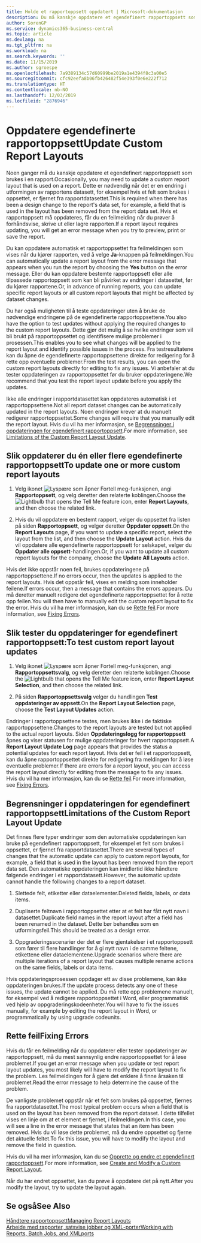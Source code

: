 ```yaml
---
title: Holde et rapportoppsett oppdatert | Microsoft-dokumentasjon
description: Du må kanskje oppdatere et egendefinert rapportoppsett som brukes i en rapport. Dette er nødvendig når det er en endring i utformingen av rapportens datasett, for eksempel hvis et felt som brukes i oppsettet, er fjernet fra rapportdatasettet.
author: SorenGP
ms.service: dynamics365-business-central
ms.topic: article
ms.devlang: na
ms.tgt_pltfrm: na
ms.workload: na
ms.search.keywords: ''
ms.date: 11/15/2019
ms.author: sgroespe
ms.openlocfilehash: 7a9389134c57d60999be2019a1e4394f8c3a00e5
ms.sourcegitcommit: cfc92eefa8b06fb426482f54e393f0e6e222f712
ms.translationtype: HT
ms.contentlocale: nb-NO
ms.lasthandoff: 12/03/2019
ms.locfileid: "2876946"
---
```

# <a name="update-custom-report-layouts"></a><span data-ttu-id="2e1f1-104">Oppdatere egendefinerte rapportoppsett</span><span class="sxs-lookup"><span data-stu-id="2e1f1-104">Update Custom Report Layouts</span></span>
<span data-ttu-id="2e1f1-105">Noen ganger må du kanskje oppdatere et egendefinert rapportoppsett som brukes i en rapport.</span><span class="sxs-lookup"><span data-stu-id="2e1f1-105">Occasionally, you may need to update a custom report layout that is used on a report.</span></span> <span data-ttu-id="2e1f1-106">Dette er nødvendig når det er en endring i utformingen av rapportens datasett, for eksempel hvis et felt som brukes i oppsettet, er fjernet fra rapportdatasettet.</span><span class="sxs-lookup"><span data-stu-id="2e1f1-106">This is required when there has been a design change to the report's data set, for example, a field that is used in the layout has been removed from the report data set.</span></span> <span data-ttu-id="2e1f1-107">Hvis et rapportoppsett må oppdateres, får du en feilmelding når du prøver å forhåndsvise, skrive ut eller lagre rapporten.</span><span class="sxs-lookup"><span data-stu-id="2e1f1-107">If a report layout requires updating, you will get an error message when you try to preview, print or save the report.</span></span>  

<span data-ttu-id="2e1f1-108">Du kan oppdatere automatisk et rapportoppsettet fra feilmeldingen som vises når du kjører rapporten, ved å velge **Ja**-knappen på feilmeldingen.</span><span class="sxs-lookup"><span data-stu-id="2e1f1-108">You can automatically update a report layout from the error message that appears when you run the report by choosing the **Yes** button on the error message.</span></span> <span data-ttu-id="2e1f1-109">Eller du kan oppdatere bestemte rapportoppsett eller alle tilpassede rapportoppsett som kan bli påvirket av endringer i datasettet, før du kjører rapportene.</span><span class="sxs-lookup"><span data-stu-id="2e1f1-109">Or, in advance of running reports, you can update specific report layouts or all custom report layouts that might be affected by dataset changes.</span></span>  

<span data-ttu-id="2e1f1-110">Du har også muligheten til å teste oppdateringer uten å bruke de nødvendige endringene på de egendefinerte rapportoppsettene.</span><span class="sxs-lookup"><span data-stu-id="2e1f1-110">You also have the option to test updates without applying the required changes to the custom report layouts.</span></span> <span data-ttu-id="2e1f1-111">Dette gjør det mulig å se hvilke endringer som vil bli brukt på rapportoppsettet og identifisere mulige problemer i prosessen.</span><span class="sxs-lookup"><span data-stu-id="2e1f1-111">This enables you to see what changes will be applied to the report layout and identify possible issues in the process.</span></span> <span data-ttu-id="2e1f1-112">Fra testresultatene kan du åpne de egendefinerte rapportoppsettene direkte for redigering for å rette opp eventuelle problemer.</span><span class="sxs-lookup"><span data-stu-id="2e1f1-112">From the test results, you can open the custom report layouts directly for editing to fix any issues.</span></span> <span data-ttu-id="2e1f1-113">Vi anbefaler at du tester oppdateringen av rapportoppsettet før du bruker oppdateringene.</span><span class="sxs-lookup"><span data-stu-id="2e1f1-113">We recommend that you test the report layout update before you apply the updates.</span></span>  

<span data-ttu-id="2e1f1-114">Ikke alle endringer i rapportdatasettet kan oppdateres automatisk i et rapportoppsettene.</span><span class="sxs-lookup"><span data-stu-id="2e1f1-114">Not all report dataset changes can be automatically updated in the report layouts.</span></span> <span data-ttu-id="2e1f1-115">Noen endringer krever at du manuelt redigerer rapportoppsettet.</span><span class="sxs-lookup"><span data-stu-id="2e1f1-115">Some changes will require that you manually edit the report layout.</span></span> <span data-ttu-id="2e1f1-116">Hvis du vil ha mer informasjon, se [Begrensninger i oppdateringen for egendefinert rapportoppsett](ui-update-report-layouts.md#UpdateLimitations).</span><span class="sxs-lookup"><span data-stu-id="2e1f1-116">For more information, see [Limitations of the Custom Report Layout Update](ui-update-report-layouts.md#UpdateLimitations).</span></span>  

## <a name="to-update-one-or-more-custom-report-layouts"></a><span data-ttu-id="2e1f1-117">Slik oppdaterer du én eller flere egendefinerte rapportoppsett</span><span class="sxs-lookup"><span data-stu-id="2e1f1-117">To update one or more custom report layouts</span></span>  

1.  <span data-ttu-id="2e1f1-118">Velg ikonet ![Lyspære som åpner Fortell meg-funksjonen](media/ui-search/search_small.png "Fortell hva du vil gjøre"), angi **Rapportoppsett**, og velg deretter den relaterte koblingen.</span><span class="sxs-lookup"><span data-stu-id="2e1f1-118">Choose the ![Lightbulb that opens the Tell Me feature](media/ui-search/search_small.png "Tell me what you want to do") icon, enter **Report Layouts**, and then choose the related link.</span></span>  

2.  <span data-ttu-id="2e1f1-119">Hvis du vil oppdatere en bestemt rapport, velger du oppsettet fra listen på siden **Rapportoppsett**, og velger deretter **Oppdater oppsett**.</span><span class="sxs-lookup"><span data-stu-id="2e1f1-119">On the **Report Layouts** page, if you want to update a specific report, select the layout from the list, and then choose the **Update Layout** action.</span></span> <span data-ttu-id="2e1f1-120">Hvis du vil oppdatere alle egendefinerte rapportoppsett for selskapet, velger du **Oppdater alle oppsett**-handlingen.</span><span class="sxs-lookup"><span data-stu-id="2e1f1-120">Or, if you want to update all custom report layouts for the company, choose the **Update All Layouts** action.</span></span>  

<span data-ttu-id="2e1f1-121">Hvis det ikke oppstår noen feil, brukes oppdateringene på rapportoppsettene.</span><span class="sxs-lookup"><span data-stu-id="2e1f1-121">If no errors occur, then the updates is applied to the report layouts.</span></span> <span data-ttu-id="2e1f1-122">Hvis det oppstår feil, vises en melding som inneholder feilene.</span><span class="sxs-lookup"><span data-stu-id="2e1f1-122">If errors occur, then a message that contains the errors appears.</span></span> <span data-ttu-id="2e1f1-123">Du må deretter manuelt redigere det egendefinerte rapportoppsettet for å rette opp feilen.</span><span class="sxs-lookup"><span data-stu-id="2e1f1-123">You will then have to manually edit the custom report layout to fix the error.</span></span> <span data-ttu-id="2e1f1-124">Hvis du vil ha mer informasjon, kan du se [Rette feil](ui-update-report-layouts.md#FixErrors).</span><span class="sxs-lookup"><span data-stu-id="2e1f1-124">For more information, see [Fixing Errors](ui-update-report-layouts.md#FixErrors).</span></span>  

## <a name="to-test-custom-report-layout-updates"></a><span data-ttu-id="2e1f1-125">Slik tester du oppdateringer for egendefinert rapportoppsett:</span><span class="sxs-lookup"><span data-stu-id="2e1f1-125">To test custom report layout updates</span></span>  

1.  <span data-ttu-id="2e1f1-126">Velg ikonet ![Lyspære som åpner Fortell meg-funksjonen](media/ui-search/search_small.png "Fortell hva du vil gjøre"), angi **Rapportoppsettsvalg**, og velg deretter den relaterte koblingen.</span><span class="sxs-lookup"><span data-stu-id="2e1f1-126">Choose the ![Lightbulb that opens the Tell Me feature](media/ui-search/search_small.png "Tell me what you want to do") icon, enter **Report Layout Selection**, and then choose the related link.</span></span>  

2.  <span data-ttu-id="2e1f1-127">På siden **Rapportoppsettsvalg** velger du handlingen **Test oppdateringer av oppsett**.</span><span class="sxs-lookup"><span data-stu-id="2e1f1-127">On the **Report Layout Selection** page, choose the **Test Layout Updates** action.</span></span>  

 <span data-ttu-id="2e1f1-128">Endringer i rapportoppsettene testes, men brukes ikke i de faktiske rapportoppsettene.</span><span class="sxs-lookup"><span data-stu-id="2e1f1-128">Changes to the report layouts are tested but not applied to the actual report layouts.</span></span> <span data-ttu-id="2e1f1-129">Siden **Oppdateringslogg for rapportoppsett** åpnes og viser statusen for mulige oppdateringer for hvert rapportoppsett.</span><span class="sxs-lookup"><span data-stu-id="2e1f1-129">A **Report Layout Update Log** page appears that provides the status a potential updates for each report layout.</span></span> <span data-ttu-id="2e1f1-130">Hvis det er feil i et rapportoppsett, kan du åpne rapportoppsettet direkte for redigering fra meldingen for å løse eventuelle problemer.</span><span class="sxs-lookup"><span data-stu-id="2e1f1-130">If there are errors for a report layout, you can access the report layout directly for editing from the message to fix any issues.</span></span> <span data-ttu-id="2e1f1-131">Hvis du vil ha mer informasjon, kan du se [Rette feil](ui-update-report-layouts.md#FixErrors).</span><span class="sxs-lookup"><span data-stu-id="2e1f1-131">For more information, see [Fixing Errors](ui-update-report-layouts.md#FixErrors).</span></span>  

##  <a name="UpdateLimitations"></a> <span data-ttu-id="2e1f1-132">Begrensninger i oppdateringen for egendefinert rapportoppsett</span><span class="sxs-lookup"><span data-stu-id="2e1f1-132">Limitations of the Custom Report Layout Update</span></span>  
 <span data-ttu-id="2e1f1-133">Det finnes flere typer endringer som den automatiske oppdateringen kan bruke på egendefinert rapportoppsett, for eksempel et felt som brukes i oppsettet, er fjernet fra rapportdatasettet.</span><span class="sxs-lookup"><span data-stu-id="2e1f1-133">There are several types of changes that the automatic update can apply to custom report layouts, for example, a field that is used in the layout has been removed from the report data set.</span></span> <span data-ttu-id="2e1f1-134">Den automatiske oppdateringen kan imidlertid ikke håndtere følgende endringer i et rapportdatasett.</span><span class="sxs-lookup"><span data-stu-id="2e1f1-134">However, the automatic update cannot handle the following changes to a report dataset.</span></span>  

1.  <span data-ttu-id="2e1f1-135">Slettede felt, etiketter eller dataelementer.</span><span class="sxs-lookup"><span data-stu-id="2e1f1-135">Deleted fields, labels, or data items.</span></span>  

2.  <span data-ttu-id="2e1f1-136">Dupliserte feltnavn i rapportoppsettet etter at et felt har fått nytt navn i datasettet.</span><span class="sxs-lookup"><span data-stu-id="2e1f1-136">Duplicate field names in the report layout after a field has been renamed in the dataset.</span></span> <span data-ttu-id="2e1f1-137">Dette bør behandles som en utformingsfeil.</span><span class="sxs-lookup"><span data-stu-id="2e1f1-137">This should be treated as a design error.</span></span>  

3.  <span data-ttu-id="2e1f1-138">Oppgraderingsscenarier der det er flere gjentakelser i et rapportoppsett som fører til flere handlinger for å gi nytt navn i de samme feltene, etikettene eller dataelementene.</span><span class="sxs-lookup"><span data-stu-id="2e1f1-138">Upgrade scenarios where there are multiple iterations of a report layout that causes multiple rename actions on the same fields, labels or data items.</span></span>  

 <span data-ttu-id="2e1f1-139">Hvis oppdateringsprosessen oppdager ett av disse problemene, kan ikke oppdateringen brukes.</span><span class="sxs-lookup"><span data-stu-id="2e1f1-139">If the update process detects any one of these issues, the update cannot be applied.</span></span> <span data-ttu-id="2e1f1-140">Du må rette opp problemene manuelt, for eksempel ved å redigere rapportoppsettet i Word, eller programmatisk ved hjelp av oppgraderingskodeenheter.</span><span class="sxs-lookup"><span data-stu-id="2e1f1-140">You will have to fix the issues manually, for example by editing the report layout in Word, or programmatically by using upgrade codeunits.</span></span>  

##  <a name="FixErrors"></a> <span data-ttu-id="2e1f1-141">Rette feil</span><span class="sxs-lookup"><span data-stu-id="2e1f1-141">Fixing Errors</span></span>  
 <span data-ttu-id="2e1f1-142">Hvis du får en feilmelding når du oppdaterer eller tester oppdateringer av rapportoppsett, må du mest sannsynlig endre rapportoppsettet for å løse problemet.</span><span class="sxs-lookup"><span data-stu-id="2e1f1-142">If you get an error message when you update or test report layout updates, you most likely will have to modify the report layout to fix the problem.</span></span> <span data-ttu-id="2e1f1-143">Les feilmeldingen for å gjøre det enklere å finne årsaken til problemet.</span><span class="sxs-lookup"><span data-stu-id="2e1f1-143">Read the error message to help determine the cause of the problem.</span></span>  

 <span data-ttu-id="2e1f1-144">De vanligste problemet oppstår når et felt som brukes på oppsettet, fjernes fra rapportdatasettet.</span><span class="sxs-lookup"><span data-stu-id="2e1f1-144">The most typical problem occurs when a field that is used on the layout has been removed from the report dataset.</span></span> <span data-ttu-id="2e1f1-145">I dette tilfellet vises en linje om at et element er fjernet, i feilmeldingen.</span><span class="sxs-lookup"><span data-stu-id="2e1f1-145">In this case, you will see a line in the error message that states that an item has been removed.</span></span> <span data-ttu-id="2e1f1-146">Hvis du vil løse dette problemet, må du endre oppsettet og fjerne det aktuelle feltet.</span><span class="sxs-lookup"><span data-stu-id="2e1f1-146">To fix this issue, you will have to modify the layout and remove the field in question.</span></span>  

 <span data-ttu-id="2e1f1-147">Hvis du vil ha mer informasjon, kan du se [Opprette og endre et egendefinert rapportoppsett](ui-how-create-custom-report-layout.md#ModifyCustomLayout).</span><span class="sxs-lookup"><span data-stu-id="2e1f1-147">For more information, see [Create and Modify a Custom Report Layout](ui-how-create-custom-report-layout.md#ModifyCustomLayout).</span></span>  

 <span data-ttu-id="2e1f1-148">Når du har endret oppsettet, kan du prøve å oppdatere det på nytt.</span><span class="sxs-lookup"><span data-stu-id="2e1f1-148">After you modify the layout, try to update the layout again.</span></span>  

## <a name="see-also"></a><span data-ttu-id="2e1f1-149">Se også</span><span class="sxs-lookup"><span data-stu-id="2e1f1-149">See Also</span></span>  
 [<span data-ttu-id="2e1f1-150">Håndtere rapportoppsett</span><span class="sxs-lookup"><span data-stu-id="2e1f1-150">Managing Report Layouts</span></span>](ui-manage-report-layouts.md)  
 [<span data-ttu-id="2e1f1-151">Arbeide med rapporter, satsvise jobber og XML-porter</span><span class="sxs-lookup"><span data-stu-id="2e1f1-151">Working with Reports, Batch Jobs, and XMLports</span></span>](ui-work-report.md)  
